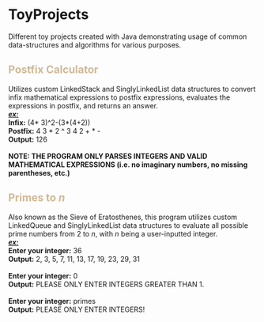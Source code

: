 # ToyProjects
Different toy projects created with Java demonstrating usage of common data-structures and algorithms for various purposes.<br>

<h2 style="color: #CFB997">Postfix Calculator</h2>
Utilizes custom LinkedStack and SinglyLinkedList data structures to convert infix mathematical expressions to postfix expressions, evaluates the expressions in postfix, and returns an answer.
<br><strong><em><u>ex:</u></em> <br>Infix:</strong> (4* 3)^2-(3*(4+2))<br><strong>Postfix:</strong> 4 3 * 2 ^ 3 4 2 + * -<br><strong>Output:</strong> 126
<br><br><strong>NOTE: THE PROGRAM ONLY PARSES INTEGERS AND VALID MATHEMATICAL EXPRESSIONS (i.e. no imaginary numbers, no missing parentheses, etc.)</strong><br>

<h2 style="color: #CFB997">Primes to <em>n</em></h2>
Also known as the Sieve of Eratosthenes, this program utilizes custom LinkedQueue and SinglyLinkedList data structures to evaluate all possible prime numbers from 2 to <em>n</em>, with <em>n</em> being a user-inputted integer.
<br><strong><em><u>ex:</u></em> <br>Enter your integer:</strong> 36<br><strong>Output:</strong> 2, 3, 5, 7, 11, 13, 17, 19, 23, 29, 31<br><strong><br>Enter your integer:</strong> 0<br><strong>Output:</strong> PLEASE ONLY ENTER INTEGERS GREATER THAN 1.<br><strong><br>Enter your integer:</strong> primes<br><strong>Output:</strong> PLEASE ONLY ENTER INTEGERS!<br>
